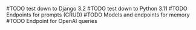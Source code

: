 #TODO test down to Django 3.2
#TODO test down to Python 3.11
#TODO Endpoints for prompts (CRUD)
#TODO Models and endpoints for memory
#TODO Endpoint for OpenAI queries